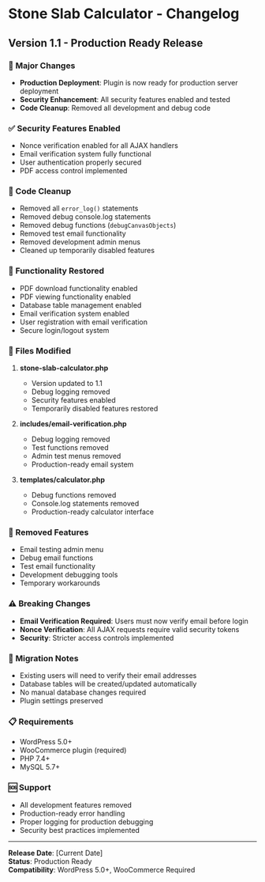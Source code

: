 # Stone Slab Calculator - Changelog

## Version 1.1 - Production Ready Release

### 🚀 Major Changes
- **Production Deployment**: Plugin is now ready for production server deployment
- **Security Enhancement**: All security features enabled and tested
- **Code Cleanup**: Removed all development and debug code

### ✅ Security Features Enabled
- Nonce verification enabled for all AJAX handlers
- Email verification system fully functional
- User authentication properly secured
- PDF access control implemented

### 🧹 Code Cleanup
- Removed all `error_log()` statements
- Removed debug console.log statements
- Removed debug functions (`debugCanvasObjects`)
- Removed test email functionality
- Removed development admin menus
- Cleaned up temporarily disabled features

### 🔧 Functionality Restored
- PDF download functionality enabled
- PDF viewing functionality enabled
- Database table management enabled
- Email verification system enabled
- User registration with email verification
- Secure login/logout system

### 📁 Files Modified
1. **stone-slab-calculator.php**
   - Version updated to 1.1
   - Debug logging removed
   - Security features enabled
   - Temporarily disabled features restored

2. **includes/email-verification.php**
   - Debug logging removed
   - Test functions removed
   - Admin test menus removed
   - Production-ready email system

3. **templates/calculator.php**
   - Debug functions removed
   - Console.log statements removed
   - Production-ready calculator interface

### 🚫 Removed Features
- Email testing admin menu
- Debug email functions
- Test email functionality
- Development debugging tools
- Temporary workarounds

### ⚠️ Breaking Changes
- **Email Verification Required**: Users must now verify email before login
- **Nonce Verification**: All AJAX requests require valid security tokens
- **Security**: Stricter access controls implemented

### 🔄 Migration Notes
- Existing users will need to verify their email addresses
- Database tables will be created/updated automatically
- No manual database changes required
- Plugin settings preserved

### 📋 Requirements
- WordPress 5.0+
- WooCommerce plugin (required)
- PHP 7.4+
- MySQL 5.7+

### 🆘 Support
- All development features removed
- Production-ready error handling
- Proper logging for production debugging
- Security best practices implemented

---
**Release Date**: [Current Date]  
**Status**: Production Ready  
**Compatibility**: WordPress 5.0+, WooCommerce Required
